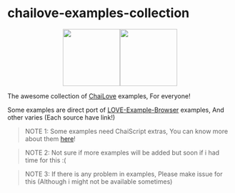 # chailove-examples-collection

<div align="center">
  <img src="https://www.libretro.com/wp-content/uploads/2017/12/chaiscript.png" width="128" height="128"><img src="https://www.libretro.com/wp-content/uploads/2017/12/chailovelogo.png" width="128" height="128">
</div>

The awesome collection of [ChaiLove](https://www.libretro.com/index.php/chailove/) examples, For everyone!

Some examples are direct port of [LOVE-Example-Browser](https://github.com/love2d-community/LOVE-Example-Browser) examples, And other varies (Each source have link!)

> NOTE 1: Some examples need ChaiScript extras, You can know more about them [here](https://github.com/ChaiScript/ChaiScript_extras)!

> NOTE 2: Not sure if more examples will be added but soon if i had time for this :(

> NOTE 3: If there is any problem in examples, Please make issue for this (Although i might not be available sometimes)
